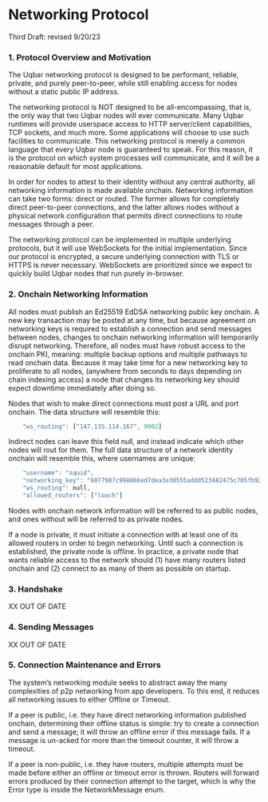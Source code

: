 # Networking Protocol

Third Draft: revised 9/20/23

### 1. Protocol Overview and Motivation

The Uqbar networking protocol is designed to be performant, reliable, private, and purely peer-to-peer, while still enabling access for nodes without a static public IP address.

The networking protocol is NOT designed to be all-encompassing, that is, the only way that two Uqbar nodes will ever communicate. Many Uqbar runtimes will provide userspace access to HTTP server/client capabilities, TCP sockets, and much more. Some applications will choose to use such facilities to communicate. This networking protocol is merely a common language that every Uqbar node is guaranteed to speak. For this reason, it is the protocol on which system processes will communicate, and it will be a reasonable default for most applications.

In order for nodes to attest to their identity without any central authority, all networking information is made available onchain. Networking information can take two forms: direct or routed. The former allows for completely direct peer-to-peer connections, and the latter allows nodes without a physical network configuration that permits direct connections to route messages through a peer.

The networking protocol can be implemented in multiple underlying protocols, but it will use WebSockets for the initial implementation. Since our protocol is encrypted, a secure underlying connection with TLS or HTTPS is never necessary. WebSockets are prioritized since we expect to quickly build Uqbar nodes that run purely in-browser.

### 2. Onchain Networking Information

All nodes must publish an Ed25519 EdDSA networking public key onchain. A new key transaction may be posted at any time, but because agreement on networking keys is required to establish a connection and send messages between nodes, changes to onchain networking information will temporarily disrupt networking. Therefore, all nodes must have robust access to the onchain PKI, meaning: multiple backup options and multiple pathways to read onchain data. Because it may take time for a new networking key to proliferate to all nodes, (anywhere from seconds to days depending on chain indexing access) a node that changes its networking key should expect downtime immediately after doing so.

Nodes that wish to make direct connections must post a URL and port onchain. The data structure will resemble this:
```rust
    "ws_routing": ["147.135.114.167", 9002]
```
Indirect nodes can leave this field null, and instead indicate which other nodes will rout for them. The full data structure of a network identity onchain will resemble this, where usernames are unique:
```rust
    "username": "squid",
    "networking_key": "6077987c998066ed7dea3e30555add0523482475c705fb92c0c8e78307b8e62c",
    "ws_routing": null,
    "allowed_routers": ["loach"]
```
Nodes with onchain network information will be referred to as public nodes, and ones without will be referred to as private nodes.

If a node is private, it must initiate a connection with at least one of its allowed routers in order to begin networking. Until such a connection is established, the private node is offline. In practice, a private node that wants reliable access to the network should (1) have many routers listed onchain and (2) connect to as many of them as possible on startup.


### 3. Handshake

XX OUT OF DATE


### 4. Sending Messages

XX OUT OF DATE



### 5. Connection Maintenance and Errors

The system’s networking module seeks to abstract away the many complexities of p2p networking from app developers. To this end, it reduces all networking issues to either Offline or Timeout.

If a peer is public, i.e. they have direct networking information published onchain, determining their offline status is simple: try to create a connection and send a message; it will throw an offline error if this message fails. If a message is un-acked for more than the timeout counter, it will throw a timeout.

If a peer is non-public, i.e. they have routers, multiple attempts must be made before either an offline or timeout error is thrown. Routers will forward errors produced by their connection attempt to the target, which is why the Error type is inside the NetworkMessage enum.

